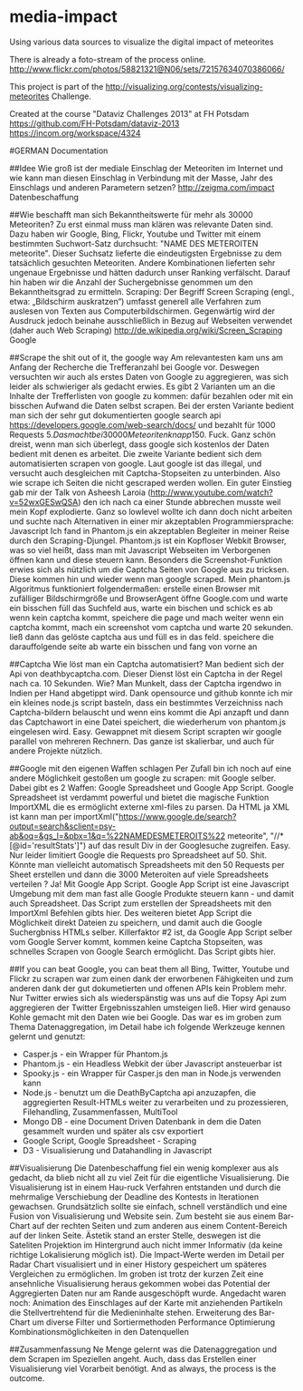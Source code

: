 media-impact
============

Using various data sources to visualize the digital impact of meteorites

There is already a foto-stream of the process online.
http://www.flickr.com/photos/58821321@N06/sets/72157634070386066/

This project is part of the http://visualizing.org/contests/visualizing-meteorites Challenge.

Created at the course "Dataviz Challenges 2013" at FH Potsdam
https://github.com/FH-Potsdam/dataviz-2013
https://incom.org/workspace/4324

#GERMAN Documentation

##Idee
Wie groß ist der mediale Einschlag der Meteoriten im Internet und wie kann man diesen Einschlag in Verbindung mit der Masse, Jahr des Einschlags und anderen Parametern setzen?
http://zeigma.com/impact
Datenbeschaffung

##Wie beschafft man sich Bekanntheitswerte für mehr als 30000 Meteoriten?
Zu erst einmal muss man klären was relevante Daten sind. Dazu haben wir Google, Bing, Flickr, Youtube und Twitter mit einem bestimmten Suchwort-Satz durchsucht: "NAME DES METEROITEN meteorite". Dieser Suchsatz lieferte die eindeutigsten Ergebnisse zu dem tatsächlich gesuchten Meteoriten. Andere Kombinationen lieferten sehr ungenaue Ergebnisse und hätten dadurch unser Ranking verfälscht. Darauf hin haben wir die Anzahl der Suchergebnisse genommen um den Bekanntheitsgrad zu ermitteln.
Scraping: Der Begriff Screen Scraping (engl., etwa: „Bildschirm auskratzen“) umfasst generell alle Verfahren zum auslesen von Texten aus Computerbildschirmen. Gegenwärtig wird der Ausdruck jedoch beinahe ausschließlich in Bezug auf Webseiten verwendet (daher auch Web Scraping) http://de.wikipedia.org/wiki/Screen_Scraping
Google

##Scrape the shit out of it, the google way
Am relevantesten kam uns am Anfang der Recherche die Trefferanzahl bei Google vor. Deswegen versuchten wir auch als erstes Daten von Google zu aggregieren, was sich leider als schwieriger als gedacht erwies.
Es gibt 2 Varianten um an die Inhalte der Trefferlisten von google zu kommen: dafür bezahlen oder mit ein bisschen Aufwand die Daten selbst scrapen.
Bei der ersten Variante bedient man sich der sehr gut dokumentierten google search api https://developers.google.com/web-search/docs/ und bezahlt für 1000 Requests 5$. Das macht bei 30000 Meteoriten knapp 150$. Fuck. Ganz schön dreist, wenn man sich überlegt, dass google sich kostenlos der Daten bedient mit denen es arbeitet.
Die zweite Variante bedient sich dem automatisierten scrapen von google. Laut google ist das illegal, und versucht auch desgleichen mit Captcha-Stopseiten zu unterbinden. Also wie scrape ich Seiten die nicht gescraped werden wollen.
Ein guter Einstieg gab mir der Talk von Asheesh Laroia (http://www.youtube.com/watch?v=52wxGESwQSA) den ich nach ca einer Stunde abbrechen musste weil mein Kopf explodierte. Ganz so lowlevel wollte ich dann doch nicht arbeiten und suchte nach Alternativen in einer mir akzeptablen Programmiersprache: Javascript
Ich fand in Phantom.js ein akzeptablen Begleiter in meiner Reise durch den Scraping-Djungel. Phantom.js ist ein Kopfloser Webkit Browser, was so viel heißt, dass man mit Javascript Webseiten im Verborgenen öffnen kann und diese steuern kann. Besonders die Screenshot-Funktion erwies sich als nützlich um die Captcha Seiten von Google aus zu tricksen. Diese kommen hin und wieder wenn man google scraped.
Mein phantom.js Algoritmus funktioniert folgendermaßen:
erstelle einen Browser mit zufälliger Bildschirmgröße und BrowserAgent
öffne Google.com und warte ein bisschen
füll das Suchfeld aus, warte ein bischen und schick es ab
wenn kein captcha kommt, speichere die page und mach weiter
wenn ein captcha kommt, mach ein screenshot vom captcha und warte 20 sekunden. ließ dann das gelöste captcha aus und füll es in das feld. speichere die darauffolgende seite ab
warte ein bisschen und fang von vorne an

##Captcha
Wie löst man ein Captcha automatisiert?
Man bedient sich der Api von deathbycaptcha.com. Dieser Dienst löst ein Captcha in der Regel nach ca. 10 Sekunden.
Wie? Man Munkelt, dass der Captcha irgendwo in Indien per Hand abgetippt wird. Dank opensource und github konnte ich mir ein kleines node.js script basteln, dass ein bestimmtes Verzeichniss nach Captcha-bildern belauscht und wenn eins kommt die Api anzapft und dann das Captchawort in eine Datei speichert, die wiederherum von phantom.js eingelesen wird. Easy.
Gewappnet mit diesem Script scrapten wir google parallel von mehreren Rechnern. Das ganze ist skalierbar, und auch für andere Projekte nützlich.

##Google mit den eigenen Waffen schlagen
Per Zufall bin ich noch auf eine andere Möglichkeit gestoßen um google zu scrapen: mit Google selber. Dabei gibt es 2 Waffen: Google Spreadsheet und Google App Script.
Google Spreadsheet ist verdammt powerful und bietet die magische Funktion ImportXML die es ermöglicht externe xml-files zu parsen. Da HTML ja XML ist kann man per importXml(\"https://www.google.de/search?output=search&sclient=psy-ab&oq=&gs_l=&pbx=1&q=%22NAMEDESMETEROITS%22 meteorite\", \"//*[@id='resultStats']\") auf das result Div in der Googlesuche zugreifen. Easy. Nur leider limitiert Google die Requests pro Spreadsheet auf 50. Shit. Könnte man vielleicht automatisch Spreadsheets mit den 50 Requests per Sheet erstellen und dann die 3000 Meteroiten auf viele Spreadsheets verteilen ? Ja! Mit Google App Script.
Google App Script ist eine Javascript Umgebung mit dem man fast alle Google Produkte steuern kann - und damit auch Spreadsheet. Das Script zum erstellen der Spreadsheets mit den ImportXml Befehlen gibts hier.
Des weiteren bietet App Script die Möglichkeit direkt Dateien zu speichern, und damit auch die Google Suchergbniss HTMLs selber. Killerfaktor #2 ist, da Google App Script selber vom Google Server kommt, kommen keine Captcha Stopseiten, was schnelles Scrapen von Google Search ermöglicht. Das Script gibts hier.
  
##If you can beat Google, you can beat them all
Bing, Twitter, Youtube und Flickr zu scrapen war zum einen dank der erworbenen Fähigkeiten und zum anderen dank der gut dokumetierten und offenen APIs kein Problem mehr.
Nur Twitter erwies sich als wiederspänstig was uns auf die Topsy Api zum aggregieren der Twitter Ergebnisszahlen umsteigen ließ. Hier wird genauso Kohle gemacht mit den Daten wie bei Google.
Das war es im groben zum Thema Datenaggregation, im Detail habe ich folgende Werkzeuge kennen gelernt und genutzt:
- Casper.js - ein Wrapper für Phantom.js
- Phantom.js - ein Headless Webkit der über Javascript ansteuerbar ist
- Spooky.js - ein Wrapper für Casper.js den man in Node.js verwenden kann
- Node.js - benutzt um die DeathByCaptcha api anzuzapfen, die aggregierten Result-HTMLs weiter zu verarbeiten und zu prozessieren, Filehandling, Zusammenfassen, MultiTool
- Mongo DB - eine Document Driven Datenbank in dem die Daten gesammelt wurden und später als csv exportiert
- Google Script, Google Spreadsheet - Scraping
- D3 - Visualisierung und Datahandling in Javascript

##Visualisierung
Die Datenbeschaffung fiel ein wenig komplexer aus als gedacht, da blieb nicht all zu viel Zeit für die eigentliche Visualisierung.
Die Visualisierung ist in einem Hau-ruck Verfahren entstanden und durch die mehrmalige Verschiebung der Deadline des Kontests in Iterationen gewachsen. Grundsätzlich sollte sie einfach, schnell verständlich und eine Fusion von Visualisierung und Website sein.
Zum besteht sie aus einem Bar-Chart auf der rechten Seiten und zum anderen aus einem Content-Bereich auf der linken Seite. Ästetik stand an erster Stelle, deswegen ist die Sateliten Projektion im Hintergrund auch nicht immer Informativ (da keine richtige Lokalisierung möglich ist).
Die Impact-Werte werden im Detail per Radar Chart visualisiert und in einer History gespeichert um späteres Vergleichen zu ermöglichen.
Im groben ist trotz der kurzen Zeit eine ansehnliche Visualisierung heraus gekommen wobei das Potential der Aggregierten Daten nur am Rande ausgeschöpft wurde.
Angedacht waren noch:
Animation des Einschlages auf der Karte mit anziehenden Partikeln die Stellvertrehtend für die Medieninhalte stehen.
Erweiterung des Bar-Chart um diverse Filter und Sortiermethoden
Performance Optimierung
Kombinationsmöglichkeiten in den Datenquellen
      
##Zusammenfassung
Ne Menge gelernt was die Datenaggregation und dem Scrapen im Speziellen angeht. Auch, dass das Erstellen einer Visualisierung viel Vorarbeit benötigt.
And as always, the process is the outcome.
